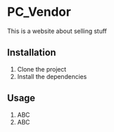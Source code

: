 # PC_Vendor

This is a website about selling stuff

## Installation

1. Clone the project
2. Install the dependencies

## Usage

1. ABC
2. ABC